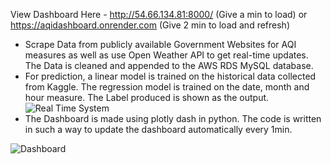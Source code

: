 View Dashboard Here - http://54.66.134.81:8000/ (Give a min to load) or https://aqidashboard.onrender.com (Give 2 min to load and refresh)

- Scrape Data from publicly available Government Websites for AQI measures as well as use Open Weather API to get real-time updates. The Data is cleaned and appended to the AWS RDS MySQL database.
- For prediction, a linear model is trained on the historical data collected from Kaggle. The regression model is trained on the date, month and hour measure. The Label produced is shown as the output.
![Real Time System](https://github.com/user-attachments/assets/e21ff98a-f743-4aea-9e8f-801a9a13d9c2)
- The Dashboard is made using plotly dash in python. The code is written in such a way to update the dashboard automatically every 1min.

![Dashboard](https://github.com/jaskeerat8/Real-Time-Analytical-Dashboard/assets/32131898/91e1696e-f4b2-4baf-afa8-07df7280faa0)

